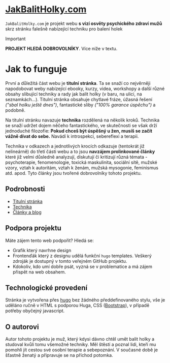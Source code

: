# [JakBalitHolky.com](https://jakbalitholky.com)

`JakBalitHolky.com` je projekt webu **s vizí osvěty psychického zdraví mužů** skrz stránku falešně nabízející techniku pro balení holek

> [!IMPORTANT]
> **PROJEKT HLEDÁ DOBROVOLNÍKY**. Více níže v textu.

# Jak to funguje

První a důležitá část webu je **titulní stránka**. Ta se snaží co nejvěrněji napodobovat weby nabízející ebooky, kurzy, videa, workshopy a další různé obsahy slibující techniky a rady jak balit holky (v baru, na ulici, na seznamkách...). Titulní stránka obsahuje chytlavé fráze, úžasná řešení *("sbal holku ještě dnes")*, fantastické sliby *("100% garance úspěchu")* a podobně.

Na titulní stránku navazuje **technika** rozdělená na několik kroků. Technika se snaží udržet dojem něčeho fantastického, ve skutečnosti se však drží jednoduché filozofie: **Pokud chceš být úspěšný u žen, musíš se začít vážně dívat do sebe.** Navádí k introspekci, sebereflexi a terapii.

Technika v odkazech a jednotlivých krocích odkazuje (tentokrát již nelineárně) do třetí části webu a to jsou **navzájem prolinkované články** které již velmi důsledně analyzují, diskutují či kritizují různá témata - psychoterapie, fenomenologie, toxická maskulinita, sociální sítě, mužské vzory, vztah k autoritám, vztah k ženám, mužská mysogonie, feminismus atd. apod. Tyto články jsou tvořené dobrovolníky tohoto projektu.

## Podrobnosti

- [Titulní stránka](readme/titulni-stranka.md)
- [Technika](readme/technika.md)
- [Články a blog](readme/clanky.md)

## Podpora projektu

Máte zájem tento web podpořit? Hledá se:

- Grafik který navrhne design
- Frontenďák který z designu udělá funkční `hugo` templates. Veškerý zdroják je dostupný v tomto veřejném GitHub projektu.
- Kdokoliv, kdo umí dobře psát, vyzná se v problematice a má zájem přispět na web obsahem.

## Technologické provedení

Stránka je vytvořena přes [hugo](https://gohugo.io/) bez žádného předdefinovaného stylu, vše je uděláno ručně v HTML s podporou Huga, CSS ([Bootstrap](https://getbootstrap.com/)), v případě potřeby obyčejný javascript.

## O autorovi

Autor tohoto projektu je muž, který kdysi dávno chtěl umět balit holky a studoval kvůli tomu všemožné techniky. Měl štěstí a poznal lidi, kteří mu pomohli jít cestou své osobní terapie a sebepoznání. V současné době je šťastně ženatý a připravuje se na příchod potomka.